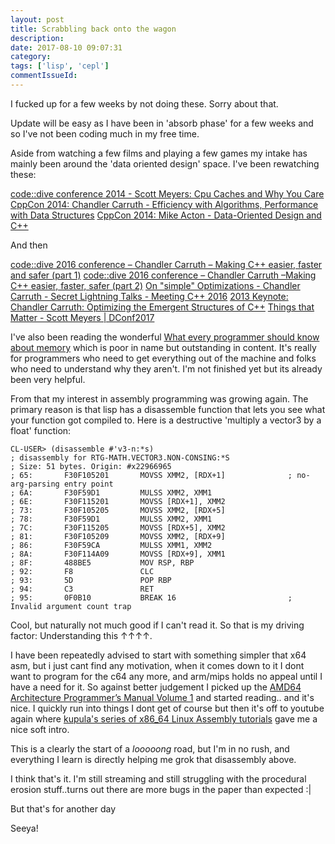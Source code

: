 ```yaml
---
layout: post
title: Scrabbling back onto the wagon
description:
date: 2017-08-10 09:07:31
category:
tags: ['lisp', 'cepl']
commentIssueId:
---
```


I fucked up for a few weeks by not doing these. Sorry about that.

Update will be easy as I have been in 'absorb phase' for a few weeks and so I've not been coding much in my free time.

Aside from watching a few films and playing a few games my intake has mainly been around the 'data oriented design' space. I've been rewatching these:

[code::dive conference 2014 - Scott Meyers: Cpu Caches and Why You Care](https://youtu.be/WDIkqP4JbkE)
[CppCon 2014: Chandler Carruth - Efficiency with Algorithms, Performance with Data Structures](https://youtu.be/fHNmRkzxHWs)
[CppCon 2014: Mike Acton - Data-Oriented Design and C++](https://youtu.be/rX0ItVEVjHc)

And then

[code::dive 2016 conference – Chandler Carruth – Making C++ easier, faster and safer (part 1)](https://youtu.be/cX_GhJ6BuWI)
[code::dive 2016 conference – Chandler Carruth –Making C++ easier, faster, safer (part 2)](https://youtu.be/E36BUcTWo50)
[On "simple" Optimizations - Chandler Carruth - Secret Lightning Talks - Meeting C++ 2016](https://youtu.be/s4wnuiCwTGU)
[2013 Keynote: Chandler Carruth: Optimizing the Emergent Structures of C++](https://youtu.be/eR34r7HOU14)
[Things that Matter - Scott Meyers | DConf2017](https://youtu.be/RT46MpK39rQ)

I've also been reading the wonderful [What every programmer should know about memory](http://futuretech.blinkenlights.nl/misc/cpumemory.pdf) which is poor in name but outstanding in content. It's really for programmers who need to get everything out of the machine and folks who need to understand why they aren't. I'm not finished yet but its already been very helpful.

From that my interest in assembly programming was growing again. The primary reason is that lisp has a disassemble function that lets you see what your function got compiled to. Here is a destructive 'multiply a vector3 by a float' function:

	CL-USER> (disassemble #'v3-n:*s)
	; disassembly for RTG-MATH.VECTOR3.NON-CONSING:*S
	; Size: 51 bytes. Origin: #x22966965
	; 65:       F30F105201       MOVSS XMM2, [RDX+1]              ; no-arg-parsing entry point
	; 6A:       F30F59D1         MULSS XMM2, XMM1
	; 6E:       F30F115201       MOVSS [RDX+1], XMM2
	; 73:       F30F105205       MOVSS XMM2, [RDX+5]
	; 78:       F30F59D1         MULSS XMM2, XMM1
	; 7C:       F30F115205       MOVSS [RDX+5], XMM2
	; 81:       F30F105209       MOVSS XMM2, [RDX+9]
	; 86:       F30F59CA         MULSS XMM1, XMM2
	; 8A:       F30F114A09       MOVSS [RDX+9], XMM1
	; 8F:       488BE5           MOV RSP, RBP
	; 92:       F8               CLC
	; 93:       5D               POP RBP
	; 94:       C3               RET
	; 95:       0F0B10           BREAK 16                         ; Invalid argument count trap

Cool, but naturally not much good if I can't read it. So that is my driving factor: Understanding this ↑↑↑↑.

I have been repeatedly advised to start with something simpler that x64 asm, but i just cant find any motivation, when it comes down to it I dont want to program for the c64 any more, and arm/mips holds no appeal until I have a need for it. So against better judgement I picked up the [AMD64 Architecture Programmer’s Manual Volume 1](https://support.amd.com/TechDocs/24592.pdf) and started reading.. and it's nice. I quickly run into things I dont get of course but then it's off to youtube again where [kupula's series of x86_64 Linux Assembly tutorials](https://www.youtube.com/playlist?list=PLetF-YjXm-sCH6FrTz4AQhfH6INDQvQSn) gave me a nice soft intro. 

This is a clearly the start of a *looooong* road, but I'm in no rush, and everything I learn is directly helping me grok that disassembly above.

I think that's it. I'm still streaming and still struggling with the procedural erosion stuff..turns out there are more bugs in the paper than expected :|

But that's for another day

Seeya!
